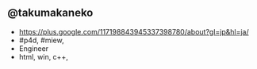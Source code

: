 ## @takumakaneko

- https://plus.google.com/117198843945337398780/about?gl=jp&hl=ja/
- #p4d, #miew,
- Engineer
- html, win, c++,
